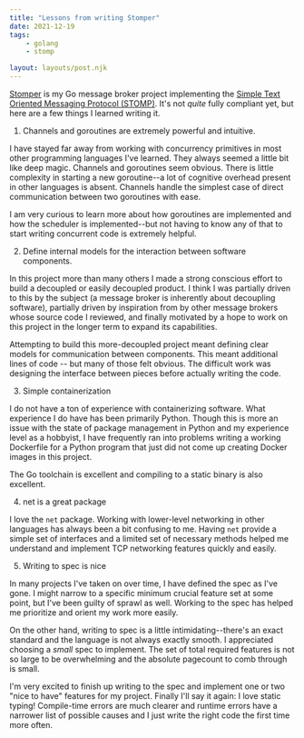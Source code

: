 ```yaml
---
title: "Lessons from writing Stomper"
date: 2021-12-19
tags:
    - golang
    - stomp

layout: layouts/post.njk
---
```

[Stomper](https://github.com/tydar/stomper) is my Go message broker project implementing the [Simple Text Oriented Messaging Protocol (STOMP)](https://stomp.github.io/). It's not *quite* fully compliant yet, but here are a few things I learned writing it.

1) Channels and goroutines are extremely powerful and intuitive.

I have stayed far away from working with concurrency primitives in most other programming languages I've learned. They always seemed a little bit like deep magic. Channels and goroutines seem obvious. There is little complexity in starting a new goroutine--a lot of cognitive overhead present in other languages is absent. Channels handle the simplest case of direct communication between two goroutines with ease.

I am very curious to learn more about how goroutines are implemented and how the scheduler is implemented--but not having to know any of that to start writing concurrent code is extremely helpful.

2) Define internal models for the interaction between software components.

In this project more than many others I made a strong conscious effort to build a decoupled or easily decoupled product. I think I was partially driven to this by the subject (a message broker is inherently about decoupling software), partially driven by inspiration from by other message brokers whose source code I reviewed, and finally motivated by a hope to work on this project in the longer term to expand its capabilities.

Attempting to build this more-decoupled project meant defining clear models for communication between components. This meant additional lines of code -- but many of those felt obvious. The difficult work was designing the interface between pieces before actually writing the code.

3) Simple containerization

I do not have a ton of experience with containerizing software. What experience I do have has been primarily Python. Though this is more an issue with the state of package management in Python and my experience level as a hobbyist, I have frequently ran into problems writing a working Dockerfile for a Python program that just did not come up creating Docker images in this project.

The Go toolchain is excellent and compiling to a static binary is also excellent.

4) net is a great package

I love the `net` package. Working with lower-level networking in other languages has always been a bit confusing to me. Having `net` provide a simple set of interfaces and a limited set of necessary methods helped me understand and implement TCP networking features quickly and easily.

5) Writing to spec is nice

In many projects I've taken on over time, I have defined the spec as I've gone. I might narrow to a specific minimum crucial feature set at some point, but I've been guilty of sprawl as well. Working to the spec has helped me prioritize and orient my work more easily.

On the other hand, writing to spec is a little intimidating--there's an exact standard and the language is not always exactly smooth. I appreciated choosing a _small_ spec to implement. The set of total required features is not so large to be overwhelming and the absolute pagecount to comb through is small.

I'm very excited to finish up writing to the spec and implement one or two "nice to have" features for my project. Finally I'll say it again: I love static typing! Compile-time errors are much clearer and runtime errors have a narrower list of possible causes and I just write the right code the first time more often.


